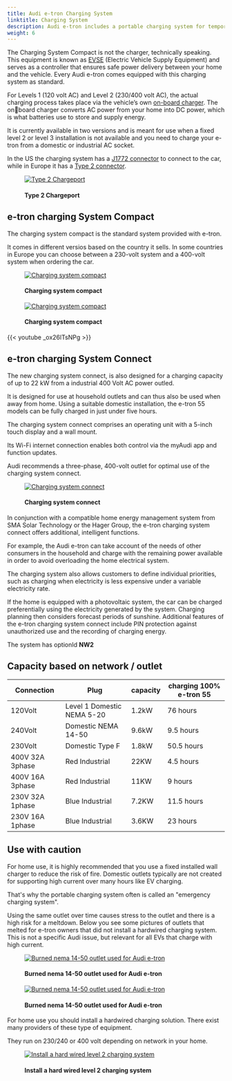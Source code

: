 ```yaml
---
title: Audi e-tron Charging System
linktitle: Charging System
description: Audi e-tron includes a portable charging system for temporary level 1 and level 2 charging.
weight: 6
---
```

<!-- markdownlint-disable MD033 -->

The Charging System Compact is not the charger, technically speaking. This equipment is known as [EVSE](https://en.wikipedia.org/wiki/Charging_station) (Electric Vehicle Supply Equipment) and serves as a
controller that ensures safe power delivery between your home and the vehicle. Every Audi e-tron comes equipped with this charging system as standard.

For Levels 1 (120 volt AC) and Level 2 (230/400 volt AC), the actual charging process takes place via the vehicle’s own [on-board charger](../onboardcharger/). The onboard charger converts AC power from your home into
DC power, which is what batteries use to store and supply energy.

It is currently available in two versions and is meant for use when a fixed level 2 or level 3 installation is not available and you need to charge your e-tron from a domestic or industrial AC socket.

In the US the charging system has a [J1772 connector](https://en.wikipedia.org/wiki/SAE_J1772) to connect to the car, while in Europe it has a [Type 2 connector](https://en.wikipedia.org/wiki/Type_2_connector).

<figure>
    <a href="https://media.electrichasgoneaudi.net/multimedia/models/e-tron/technology/chargingsystem/chargeport_left.jpg">
        <img src="https://media.electrichasgoneaudi.net/multimedia/models/e-tron/technology/chargingsystem/chargeport_left.jpg"
        alt="Type 2 Chargeport" title="Type 2 Chargeport">
    </a>
    <figcaption><h4>Type 2 Chargeport</h4></figcaption>
</figure>

## e-tron charging System Compact

The charging system compact is the standard system provided with e-tron.

It comes in different versios based on the country it sells. In some countries in Europe you can choose
between a 230-volt system and a 400-volt system when ordering the car.

<figure>
    <a href="https://media.electrichasgoneaudi.net/multimedia/models/e-tron/technology/chargingsystem/chargingsystemcompact2.jpg">
        <img src="https://media.electrichasgoneaudi.net/multimedia/models/e-tron/technology/chargingsystem/chargingsystemcompact2s.jpg"
        alt="Charging system compact" title="Charging system compact">
    </a>
    <figcaption><h4>Charging system compact</h4></figcaption>
</figure>

<figure>
    <a href="https://media.electrichasgoneaudi.net/multimedia/models/e-tron/technology/chargingsystem/chargingsystemcompact.jpg">
        <img src="https://media.electrichasgoneaudi.net/multimedia/models/e-tron/technology/chargingsystem/chargingsystemcompacts.jpg"
        alt="Charging system compact" title="Charging system compact">
    </a>
    <figcaption><h4>Charging system compact</h4></figcaption>
</figure>

{{< youtube _ox26lTsNPg >}}

## e-tron charging System Connect

The new charging system connect, is also designed for a charging capacity of up to 22 kW from a industrial 400 Volt AC power outled.

It is designed for use at household outlets and can thus also be used when away from home. Using a suitable domestic installation, the e-tron 55 models can be fully charged in just under five hours.

The charging system connect comprises an operating unit with a 5-inch touch display and a wall mount.

Its Wi-Fi internet connection enables both control via the myAudi app and function updates.

Audi recommends a three-phase, 400-volt outlet for optimal use of the charging system connect.

<figure>
    <a href="https://media.electrichasgoneaudi.net/multimedia/models/e-tron/technology/chargingsystem/chargingsystemconnect.jpg">
        <img src="https://media.electrichasgoneaudi.net/multimedia/models/e-tron/technology/chargingsystem/chargingsystemconnects.jpg"
        alt="Charging system connect" title="Charging system connect">
    </a>
    <figcaption><h4>Charging system connect</h4></figcaption>
</figure>

In conjunction with a compatible home energy management system from SMA Solar Technology or the Hager Group, the e-tron charging system connect offers additional, intelligent functions.

For example, the Audi e-tron can take account of the needs of other consumers in the household and charge with the remaining power available in order to avoid overloading the home electrical system.

The charging system also allows customers to define individual priorities, such as charging when electricity is less expensive under a variable electricity rate.

If the home is equipped with a photovoltaic system, the car can be charged preferentially using the electricity generated by the system. Charging planning then considers forecast periods of sunshine.
Additional features of the e-tron charging system connect include PIN protection against unauthorized use and the recording of charging energy.

The system has optionId **NW2**

## Capacity based on network / outlet

| Connection | Plug  | capacity | charging 100%  e-tron 55 |
| ------| ------| ---- |------- |
| 120Volt | Level 1 Domestic NEMA 5-20 | 1.2kW |  76 hours |
| 240Volt | Domestic NEMA 14-50 | 9.6kW |  9.5 hours |
| 230Volt | Domestic Type F | 1.8kW |  50.5 hours |
| 400V 32A 3phase | Red Industrial |  22KW | 4.5 hours |
| 400V 16A 3phase | Red Industrial |  11KW | 9 hours |
| 230V 32A 1phase | Blue Industrial |  7.2KW | 11.5 hours |
| 230V 16A 1phase | Blue Industrial |  3.6KW | 23 hours |

## Use with caution

For home use, it is highly recommended  that you use a fixed installed wall charger to reduce the risk of fire. Domestic outlets typically are not created for supporting high current over many hours like EV charging.

That's why the portable charging system often is called an "emergency charging system".

Using the same outlet over time causes stress to the outlet and there is a high risk for a meltdown. Below you see some pictures of outlets that melted for e-tron owners that did not
install a hardwired charging system. This is not a specific Audi issue, but relevant for all EVs that charge with high current.

<figure>
    <a href="https://media.electrichasgoneaudi.net/multimedia/models/e-tron/technology/chargingsystem/burned_nema_14_50.jpg">
        <img src="https://media.electrichasgoneaudi.net/multimedia/models/e-tron/technology/chargingsystem/burned_nema_14_50s.jpg"
        alt="Burned nema 14-50 outlet used for Audi e-tron" title="Burned nema 14-50 outlet used for Audi e-tron">
    </a>
    <figcaption><h4>Burned nema 14-50 outlet used for Audi e-tron</h4></figcaption>
</figure>

<figure>
    <a href="https://media.electrichasgoneaudi.net/multimedia/models/e-tron/technology/chargingsystem/burned_nema_14_50_2.jpg">
        <img src="https://media.electrichasgoneaudi.net/multimedia/models/e-tron/technology/chargingsystem/burned_nema_14_50_2s.jpg"
        alt="Burned nema 14-50 outlet used for Audi e-tron" title="Burned nema 14-50 outlet used for Audi e-tron">
    </a>
    <figcaption><h4>Burned nema 14-50 outlet used for Audi e-tron</h4></figcaption>
</figure>

For home use you should install a hardwired charging solution. There exist many providers of these type of equipment.

They run on 230/240 or 400 volt depending on network in your home.

<figure>
    <a href="https://media.electrichasgoneaudi.net/multimedia/models/e-tron/technology/chargingsystem/audiwallbox.jpg">
        <img src="https://media.electrichasgoneaudi.net/multimedia/models/e-tron/technology/chargingsystem/audiwallboxs.jpg"
        alt="Install a hard wired level 2 charging system" title="Install a hard wired level 2 charging system">
    </a>
    <figcaption><h4>Install a hard wired level 2 charging system</h4></figcaption>
</figure>